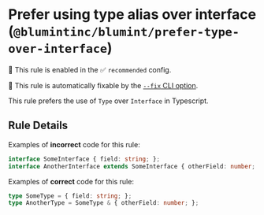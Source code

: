 # Prefer using type alias over interface (`@blumintinc/blumint/prefer-type-over-interface`)

💼 This rule is enabled in the ✅ `recommended` config.

🔧 This rule is automatically fixable by the [`--fix` CLI option](https://eslint.org/docs/latest/user-guide/command-line-interface#--fix).

<!-- end auto-generated rule header -->

This rule prefers the use of `Type` over `Interface` in Typescript.

## Rule Details

Examples of **incorrect** code for this rule:

```typescript
interface SomeInterface { field: string; };
interface AnotherInterface extends SomeInterface { otherField: number; };
```

Examples of **correct** code for this rule:

```typescript
type SomeType = { field: string; };
type AnotherType = SomeType & { otherField: number; };
```